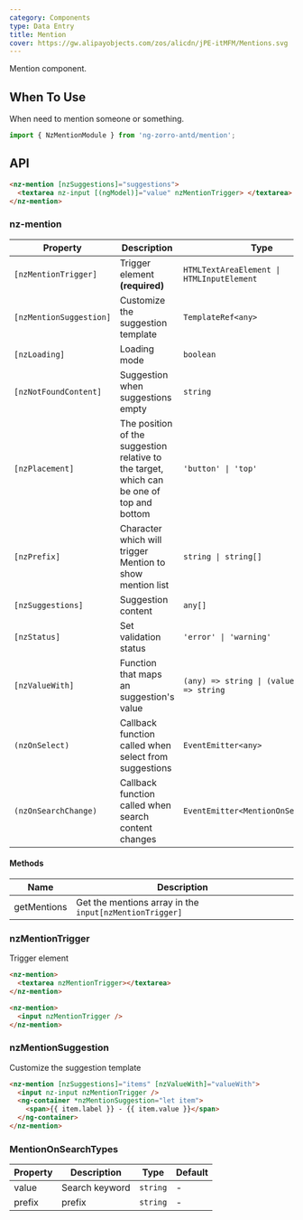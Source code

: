 ```yaml
---
category: Components
type: Data Entry
title: Mention
cover: https://gw.alipayobjects.com/zos/alicdn/jPE-itMFM/Mentions.svg
---
```


Mention component.

## When To Use

When need to mention someone or something.

```ts
import { NzMentionModule } from 'ng-zorro-antd/mention';
```

## API

```html
<nz-mention [nzSuggestions]="suggestions">
  <textarea nz-input [(ngModel)]="value" nzMentionTrigger> </textarea>
</nz-mention>
```

### nz-mention

| Property                | Description                                                                               | Type                                           | Default                          |
| ----------------------- | ----------------------------------------------------------------------------------------- | ---------------------------------------------- | -------------------------------- |
| `[nzMentionTrigger]`    | Trigger element **(required)**                                                            | `HTMLTextAreaElement \| HTMLInputElement`      | -                                |
| `[nzMentionSuggestion]` | Customize the suggestion template                                                         | `TemplateRef<any>`                             | -                                |
| `[nzLoading]`           | Loading mode                                                                              | `boolean`                                      | `false`                          |
| `[nzNotFoundContent]`   | Suggestion when suggestions empty                                                         | `string`                                       | `'无匹配结果，轻敲空格完成输入'` |
| `[nzPlacement]`         | The position of the suggestion relative to the target, which can be one of top and bottom | `'button' \| 'top'`                            | `'bottom'`                       |
| `[nzPrefix]`            | Character which will trigger Mention to show mention list                                 | `string \| string[]`                           | `'@'`                            |
| `[nzSuggestions]`       | Suggestion content                                                                        | `any[]`                                        | `[]`                             |
| `[nzStatus]`            | Set validation status                                                                     | `'error' \| 'warning'`                         | -                                |
| `[nzValueWith]`         | Function that maps an suggestion's value                                                  | `(any) => string \| (value: string) => string` |
| `(nzOnSelect)`          | Callback function called when select from suggestions                                     | `EventEmitter<any>`                            | -                                |
| `(nzOnSearchChange)`    | Callback function called when search content changes                                      | `EventEmitter<MentionOnSearchTypes>`           | -                                |

#### Methods

| Name        | Description                                             |
| ----------- | ------------------------------------------------------- |
| getMentions | Get the mentions array in the `input[nzMentionTrigger]` |

### nzMentionTrigger

Trigger element

```html
<nz-mention>
  <textarea nzMentionTrigger></textarea>
</nz-mention>
```

```html
<nz-mention>
  <input nzMentionTrigger />
</nz-mention>
```

### nzMentionSuggestion

Customize the suggestion template

```html
<nz-mention [nzSuggestions]="items" [nzValueWith]="valueWith">
  <input nz-input nzMentionTrigger />
  <ng-container *nzMentionSuggestion="let item">
    <span>{{ item.label }} - {{ item.value }}</span>
  </ng-container>
</nz-mention>
```

### MentionOnSearchTypes

| Property | Description    | Type     | Default |
| -------- | -------------- | -------- | ------- |
| value    | Search keyword | `string` | -       |
| prefix   | prefix         | `string` | -       |
